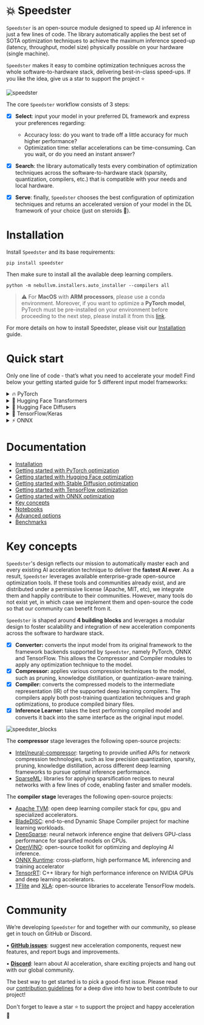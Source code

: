 # 💥 Speedster

`Speedster` is an open-source module designed to speed up AI inference in just a few lines of code. The library automatically applies the best set of SOTA optimization techniques to achieve the maximum inference speed-up (latency, throughput, model size) physically possible on your hardware (single machine).

`Speedster` makes it easy to combine optimization techniques across the whole software-to-hardware stack, delivering best-in-class speed-ups. If you like the idea, give us a star to support the project ⭐

![speedster](https://user-images.githubusercontent.com/53374883/225599469-f1a626f0-c001-42bd-bc8b-ec0e966ddad6.png)

The core `Speedster` workflow consists of 3 steps:


- [x]  **Select**: input your model in your preferred DL framework and express your preferences regarding:
    - Accuracy loss: do you want to trade off a little accuracy for much higher performance?
    - Optimization time: stellar accelerations can be time-consuming. Can you wait, or do you need an instant answer?
- [x]  **Search**: the library automatically tests every combination of optimization techniques across the software-to-hardware stack (sparsity, quantization, compilers, etc.) that is compatible with your needs and local hardware.
- [x]  **Serve**: finally, `Speedster` chooses the best configuration of optimization techniques and returns an accelerated version of your model in the DL framework of your choice (just on steroids 🚀).


# Installation

Install `Speedster` and its base requirements:
```
pip install speedster
```

Then make sure to install all the available deep learning compilers.
```
python -m nebullvm.installers.auto_installer --compilers all
```
> :warning: For **MacOS** with **ARM processors**, please use a conda environment.
> Moreover, if you want to optimize a **PyTorch model**, PyTorch must be pre-installed 
> on your environment before proceeding to the next step, please install it from this 
> [link](https://pytorch.org/get-started/locally/).

For more details on how to install Speedster, please visit our [Installation](https://docs.nebuly.com/Speedster/installation/) guide.

# Quick start

Only one line of code - that’s what you need to accelerate your model! Find below your getting started guide for 5 different input model frameworks:

<details>
<summary>🔥 PyTorch </summary>
    
In this section, we will learn about the 4 main steps needed to optimize PyTorch models:

1) Input your model and data
2) Run the optimization
3) Save your optimized model 
4) Load and run your optimized model in production

```python
import torch
import torchvision.models as models
from speedster import optimize_model, save_model

#1 Provide input model and data (we support PyTorch Dataloaders and custom input, see the docs to learn more)
model = models.resnet50()  
input_data = [((torch.randn(1, 3, 256, 256), ), torch.tensor([0])) for _ in range(100)]

#2 Run Speedster optimization
optimized_model = optimize_model(
    model, 
    input_data=input_data, 
    optimization_time="constrained",
    metric_drop_ths=0.05
)

#3 Save the optimized model
save_model(optimized_model, "model_save_path")
```

Once the optimization is completed, start using the accelerated model (on steroids 🚀) in your DL framework of choice.

```python
#4 Load and run your PyTorch accelerated model in production
from speedster import load_model

optimized_model = load_model("model_save_path")

output = optimized_model(input_sample)
```
For more details, please visit [Getting Started with PyTorch Optimization](https://docs.nebuly.com/Speedster/getting_started/pytorch_getting_started/).
    
</details>
<details>
<summary>🤗 Hugging Face Transformers </summary>
    
In this section, we will learn about the 4 main steps needed to optimize 🤗 Hugging Face Transformer models:

1) Input your model and data
2) Run the optimization
3) Save your optimized model 
4) Load and run your optimized model in production

* <details><summary><b>✅ For Decoder-only or Encoder-only architectures (Bert, GPT, etc)</b></summary>

    ```python
    from transformers import AlbertModel, AlbertTokenizer
    from speedster import optimize_model, save_model

    #1a. Provide input model: Load Albert as an example
    model = AlbertModel.from_pretrained("albert-base-v1")
    tokenizer = AlbertTokenizer.from_pretrained("albert-base-v1")

    #1b. Dictionary input format (also string format is accepted, see the docs to learn more)
    text = "This is an example text for the huggingface model."
    input_dict = tokenizer(text, return_tensors="pt")
    input_data = [input_dict for _ in range(100)]

    #2 Run Speedster optimization (if input data is in string format, also the tokenizer 
    # should be given as input argument, see the docs to learn more)
    optimized_model = optimize_model(
        model, 
        input_data=input_data, 
        optimization_time="constrained",
        metric_drop_ths=0.05
    )

    #3 Save the optimized model
    save_model(optimized_model, "model_save_path")
    ```

    Once the optimization is completed, start using the accelerated model (on steroids 🚀) in your DL framework of choice.

    ```python
    #4 Load and run your Huggingface accelerated model in production
    from speedster import load_model

    optimized_model = load_model("model_save_path")

    output = optimized_model(**input_sample)
    ```
    For more details, please visit [Getting Started with HuggingFace optimization](https://docs.nebuly.com/Speedster/getting_started/hf_getting_started/).

    </details>

* <details><summary><b>✅ For Encoder-Decoder architectures (T5 etc)</b></summary>


    ```python
    from transformers import T5Tokenizer, T5ForConditionalGeneration
    from speedster import optimize_model, save_model

    #1a. Provide input model: Load T5 as an example
    model = T5ForConditionalGeneration.from_pretrained("t5-small")
    tokenizer = T5Tokenizer.from_pretrained("t5-small") 

    #1b. Dictionary input format
    question = "What's the meaning of life?"
    answer = "The answer is:"
    input_dict = tokenizer(question, return_tensors="pt")
    input_dict["decoder_input_ids"] = tokenizer(answer, return_tensors="pt").input_ids
    input_data = [input_dict for _ in range(100)]

    #2 Run Speedster optimization (if input data is in string format, also the tokenizer 
    # should be given as input argument, see the docs to learn more)
    optimized_model = optimize_model(
        model, 
        input_data=input_data, 
        optimization_time="constrained",
        metric_drop_ths=0.05
    )

    #3 Save the optimized model
    save_model(optimized_model, "model_save_path")
    ```

    Once the optimization is completed, start using the accelerated model (on steroids 🚀) in your DL framework of choice.

    ```python
    #4 Load and run your Huggingface accelerated model in production
    from speedster import load_model

    optimized_model = load_model("model_save_path")

    output = optimized_model(**input_sample)
    ```
    For more details, please visit [Getting Started with HuggingFace optimization](https://docs.nebuly.com/Speedster/getting_started/hf_getting_started/).

    </details>
    
</details>

<details>
<summary>🧨 Hugging Face Diffusers </summary>
    
In this section, we will learn about the 4 main steps needed to optimize Stable Diffusion models from the Diffusers library:

1) Input your model and data
2) Run the optimization
3) Save your optimized model 
4) Load and run your optimized model in production

```python
import torch
from diffusers import StableDiffusionPipeline
from speedster import optimize_model, save_model

#1 Provide input model and data
model_id = "CompVis/stable-diffusion-v1-4"
device = "cuda" if torch.cuda.is_available() else "cpu"

if device == "cuda":
    # On GPU we load by default the model in half precision, because it's faster and lighter.
    pipe = StableDiffusionPipeline.from_pretrained(model_id, revision='fp16', torch_dtype=torch.float16)
else:
    pipe = StableDiffusionPipeline.from_pretrained(model_id)

# Create some example input data
input_data = [
    "a photo of an astronaut riding a horse on mars",
    "a monkey eating a banana in a forest",
    "white car on a road surrounded by palm trees",
    "a fridge full of bottles of beer",
    "madara uchiha throwing asteroids against people"
]

#2 Run Speedster optimization
optimized_model = optimize_model(
    model=pipe,
    input_data=input_data,
    optimization_time="unconstrained",
    ignore_compilers=["torch_tensor_rt", "tvm"],
    metric_drop_ths=0.1,
)

#3 Save the optimized model
save_model(optimized_model, "model_save_path")
```

Once the optimization is completed, start using the accelerated model (on steroids 🚀).

```python
#4 Load and run your PyTorch accelerated model in production
from speedster import load_model

optimized_model = load_model("model_save_path", pipe=pipe)

test_prompt = "futuristic llama with a cyberpunk city on the background"
output = optimized_model(test_prompt).images[0]
```
For more details, please visit [Getting Started with Stable Diffusion optimization](https://docs.nebuly.com/Speedster/getting_started/diffusers_getting_started/).
    
</details>

<details>
<summary>🌊 TensorFlow/Keras </summary>
    
In this section, we will learn about the 4 main steps needed to optimize TensorFlow/Keras models:

1) Input your model and data
2) Run the optimization
3) Save your optimized model 
4) Load and run your optimized model in production

```python
import tensorflow as tf
from tensorflow.keras.applications.resnet50 import ResNet50
from speedster import optimize_model, save_model

#1 Provide input model and data (we support Keras dataset and custom input, see the docs to learn more)
model = ResNet50() 
input_data = [((tf.random.normal([1, 224, 224, 3]),), tf.constant([0])) for _ in range(100)]

#2 Run Speedster optimization
optimized_model = optimize_model(
    model, 
    input_data=input_data, 
    optimization_time="constrained",
    metric_drop_ths=0.05
)

#3 Save the optimized model
save_model(optimized_model, "model_save_path")
```

Once the optimization is completed, start using the accelerated model (on steroids 🚀) in your DL framework of choice.

```python
#4 Load and run your TensorFlow accelerated model in production
from speedster import load_model

optimized_model = load_model("model_save_path")

output = optimized_model(input_sample)
```
For more details, please visit [Getting Started with TensorFlow optimization](https://docs.nebuly.com/Speedster/getting_started/tf_getting_started/).

</details>
<details>
    
<summary> ⚡ ONNX </summary>

In this section, we will learn about the 4 main steps needed to optimize ONNX models:

1) Input your model and data
2) Run the optimization
3) Save your optimized model 
4) Load and run your optimized model in production

```python
import numpy as np
from speedster import optimize_model, save_model

#1 Provide input model and data
# Model was downloaded from here: 
# https://github.com/onnx/models/tree/main/vision/classification/resnet
model = "resnet50-v1-12.onnx" 
input_data = [((np.random.randn(1, 3, 224, 224).astype(np.float32), ), np.array([0])) for _ in range(100)]

#2 Run Speedster optimization
optimized_model = optimize_model(
    model, 
    input_data=input_data, 
    optimization_time="constrained",
    metric_drop_ths=0.05
)

#3 Save the optimized model
save_model(optimized_model, "model_save_path")
```

Once the optimization is completed, start using the accelerated model (on steroids 🚀) in your DL framework of choice.

```python
#4 Load and run your ONNX accelerated model in production
from speedster import load_model

optimized_model = load_model("model_save_path")

output = optimized_model(input_sample)
```
For more details, please visit [Getting Started with ONNX optimization](https://docs.nebuly.com/Speedster/getting_started/onnx_getting_started/).
    
</details>

# **Documentation**

- [Installation](https://docs.nebuly.com/Speedster/installation/)
- [Getting started with PyTorch optimization](https://docs.nebuly.com/Speedster/getting_started/pytorch_getting_started/)
- [Getting started with Hugging Face optimization](https://docs.nebuly.com/Speedster/getting_started/hf_getting_started/)
- [Getting started with Stable Diffusion optimization](https://docs.nebuly.com/Speedster/getting_started/diffusers_getting_started/)
- [Getting started with TensorFlow optimization](https://docs.nebuly.com/Speedster/getting_started/tf_getting_started/)
- [Getting started with ONNX optimization](https://docs.nebuly.com/Speedster/getting_started/onnx_getting_started/)
- [Key concepts](https://docs.nebuly.com/Speedster/key_concepts/)
- [Notebooks](https://github.com/nebuly-ai/nebullvm/tree/main/notebooks/speedster)
- [Advanced options](https://docs.nebuly.com/Speedster/advanced_options/)
- [Benchmarks](https://docs.nebuly.com/Speedster/benchmarks/)


# **Key concepts**

`Speedster`'s design reflects our mission to automatically master each and every existing AI acceleration technique to deliver the **fastest AI ever**. As a result, `Speedster` leverages available enterprise-grade open-source optimization tools. If these tools and  communities already exist, and are distributed under a permissive license (Apache, MIT, etc), we integrate them and happily contribute to their communities. However, many tools do not exist yet, in which case we implement them and open-source the code so that our community can benefit from it.

`Speedster` is shaped around **4 building blocks** and leverages a modular design to foster scalability and integration of new acceleration components across the software to hardware stack.

- [x]  **Converter:** converts the input model from its original framework to the framework backends supported by `Speedster`, namely PyTorch, ONNX and TensorFlow. This allows the Compressor and Compiler modules to apply any optimization technique to the model.
- [x]  **Compressor:** applies various compression techniques to the model, such as pruning, knowledge distillation, or quantization-aware training.
- [x]  **Compiler:** converts the compressed models to the intermediate representation (IR) of the supported deep learning compilers. The compilers apply both post-training quantization techniques and graph optimizations, to produce compiled binary files.
- [x]  **Inference Learner:** takes the best performing compiled model and converts it back into the same interface as the original input model.

![speedster_blocks](https://user-images.githubusercontent.com/42771598/213177175-a76908a2-5eef-4e82-9d54-0fc812131463.png)

The **compressor** stage leverages the following open-source projects:

- [Intel/neural-compressor](https://github.com/intel/neural-compressor): targeting to provide unified APIs for network compression technologies, such as low precision quantization, sparsity, pruning, knowledge distillation, across different deep learning frameworks to pursue optimal inference performance.
- [SparseML](https://github.com/neuralmagic/sparseml): libraries for applying sparsification recipes to neural networks with a few lines of code, enabling faster and smaller models.

The **compiler stage** leverages the following open-source projects:

- [Apache TVM](https://github.com/apache/tvm): open deep learning compiler stack for cpu, gpu and specialized accelerators.
- [BladeDISC](https://github.com/alibaba/BladeDISC): end-to-end Dynamic Shape Compiler project for machine learning workloads.
- [DeepSparse](https://github.com/neuralmagic/deepsparse): neural network inference engine that delivers GPU-class performance for sparsified models on CPUs.
- [OpenVINO](https://github.com/openvinotoolkit/openvino): open-source toolkit for optimizing and deploying AI inference.
- [ONNX Runtime](https://github.com/microsoft/onnxruntime): cross-platform, high performance ML inferencing and training accelerator
- [TensorRT](https://github.com/NVIDIA/TensorRT): C++ library for high performance inference on NVIDIA GPUs and deep learning accelerators.
- [TFlite](https://github.com/tensorflow/tflite-micro) and [XLA](https://github.com/tensorflow/tensorflow/tree/master/tensorflow/compiler/xla): open-source libraries to accelerate TensorFlow models.



# **Community**
We’re developing `Speedster` for and together with our community, so please get in touch on GitHub or Discord. 

• **[GitHub issues](https://github.com/nebuly-ai/nebullvm/issues)**: suggest new acceleration components, request new features, and report bugs and improvements.

• **[Discord](https://discord.gg/RbeQMu886J)**: learn about AI acceleration, share exciting projects and hang out with our global community.

The best way to get started is to pick a good-first issue. Please read our [contribution guidelines](https://docs.nebuly.com/contributions/) for a deep dive into how to best contribute to our project!

Don't forget to leave a star ⭐ to support the project and happy acceleration 🚀
